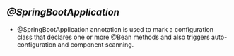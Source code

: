 ## *@SpringBootApplication*
* @SpringBootApplication annotation is used to mark a configuration class that declares one or more @Bean methods and also triggers auto-configuration and component scanning.